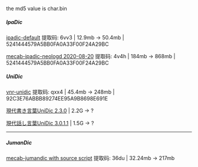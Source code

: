 the md5 value is char.bin

##### IpaDic

[ipadic-default](https://pan.baidu.com/s/1n0LGyOXobMJSE-40WvZ7gA) 提取码: 6vv3 | 12.9mb -> 50.4mb | 5241444579A5BB0FA0A33F00F24A29BC

[mecab-ipadic-neologd 2020-08-20](https://pan.baidu.com/s/1ZAOkQzxWzNRY8El-rudHDw) 提取码: 4v4h | 184mb -> 868mb | 5241444579A5BB0FA0A33F00F24A29BC

##### UniDic

[vnr-unidic](https://pan.baidu.com/s/16z-IZLhp2hSv6YB6YPMD4A) 提取码: qxx4 | 45.4mb -> 248mb | 92C3E76ABBB89274EE95A9B8698E691E

[現代書き言葉UniDic 2.3.0](https://unidic.ninjal.ac.jp/unidic_archive/cwj/2.3.0/unidic-cwj-2.3.0.zip) | 2.2G -> ?

[現代話し言葉UniDic 3.0.1.1](https://unidic.ninjal.ac.jp/unidic_archive/csj/3.0.1.1/unidic-csj-3.0.1.1.zip) | 1.5G -> ?

---

##### JumanDic

[mecab-jumandic with source script](https://pan.baidu.com/s/1dEO3u8n04boineo_oyLwhg) 提取码: 36du | 32.24mb -> 217mb
